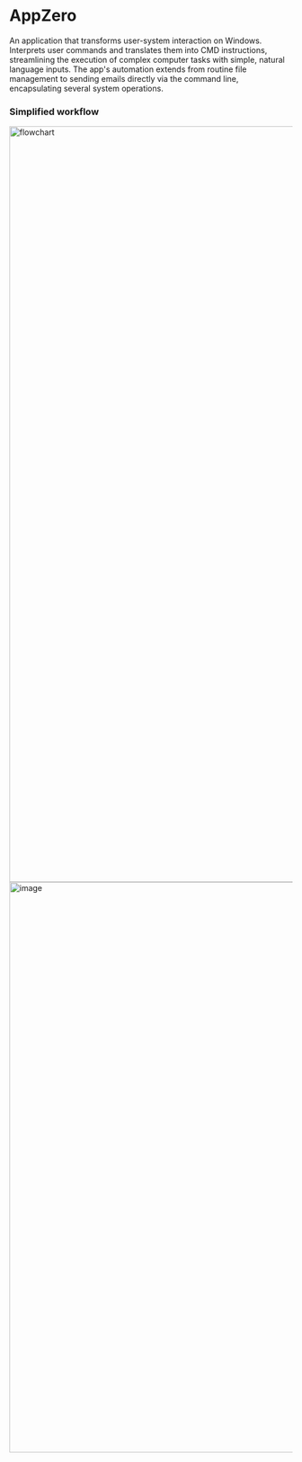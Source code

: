 # AppZero 

An application that transforms user-system interaction on Windows. Interprets user commands and translates them into CMD instructions, streamlining the execution of complex computer tasks with simple, natural language inputs. The app's automation extends from routine file management to sending emails directly via the command line, encapsulating several system operations.

### Simplified workflow 
<img width="1345" alt="flowchart" src="https://github.com/nikhil-mathews/app-zero/assets/52326197/e97ce8b7-18eb-4f87-95a5-d4c176631c8e">


<img width="1015" alt="image" src="https://github.com/nikhil-mathews/app-zero/assets/52326197/c0063045-5419-4455-8650-656a8fcba283">
